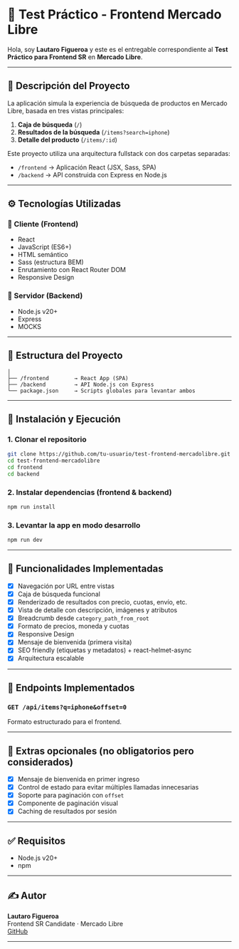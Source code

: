 # 🛒 Test Práctico - Frontend Mercado Libre

Hola, soy **Lautaro Figueroa** y este es el entregable correspondiente al **Test Práctico para Frontend SR** en **Mercado Libre**.

---

## 📌 Descripción del Proyecto

La aplicación simula la experiencia de búsqueda de productos en Mercado Libre, basada en tres vistas principales:

1. **Caja de búsqueda** (`/`)
2. **Resultados de la búsqueda** (`/items?search=iphone`)
3. **Detalle del producto** (`/items/:id`)

Este proyecto utiliza una arquitectura fullstack con dos carpetas separadas:

- `/frontend` → Aplicación React (JSX, Sass, SPA)
- `/backend` → API construida con Express en Node.js

---

## ⚙️ Tecnologías Utilizadas

### 🧠 Cliente (Frontend)
- React
- JavaScript (ES6+)
- HTML semántico
- Sass (estructura BEM)
- Enrutamiento con React Router DOM
- Responsive Design

### 🔧 Servidor (Backend)
- Node.js v20+
- Express
- MOCKS

---

## 📁 Estructura del Proyecto

```
│
├── /frontend        → React App (SPA)
├── /backend         → API Node.js con Express
└── package.json     → Scripts globales para levantar ambos
```

---

## 🚀 Instalación y Ejecución

### 1. Clonar el repositorio

```bash
git clone https://github.com/tu-usuario/test-frontend-mercadolibre.git
cd test-frontend-mercadolibre
cd frontend
cd backend
```

### 2. Instalar dependencias (frontend & backend)

```bash
npm run install 
```

### 3. Levantar la app en modo desarrollo

```bash
npm run dev
```
---

## 🧪 Funcionalidades Implementadas

- [x] Navegación por URL entre vistas
- [x] Caja de búsqueda funcional
- [x] Renderizado de resultados con precio, cuotas, envío, etc.
- [x] Vista de detalle con descripción, imágenes y atributos
- [x] Breadcrumb desde `category_path_from_root`
- [x] Formato de precios, moneda y cuotas
- [x] Responsive Design
- [x] Mensaje de bienvenida (primera visita)
- [x] SEO friendly (etiquetas y metadatos) + react-helmet-async
- [x] Arquitectura escalable

---

## 📜 Endpoints Implementados

### `GET /api/items?q=iphone&offset=0`

Formato estructurado para el frontend.

---

## 🎯 Extras opcionales (no obligatorios pero considerados)

- [x] Mensaje de bienvenida en primer ingreso
- [x] Control de estado para evitar múltiples llamadas innecesarias
- [x] Soporte para paginación con `offset`
- [x] Componente de paginación visual
- [x] Caching de resultados por sesión

---

## ✅ Requisitos

- Node.js v20+
- npm

---

## ✍️ Autor

**Lautaro Figueroa**  
Frontend SR Candidate · Mercado Libre  
[GitHub](https://github.com/LauElToro)

---
